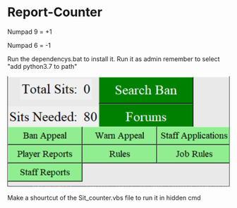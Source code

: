 # Report-Counter

Numpad 9 = +1

Numpad 6 = -1

Run the dependencys.bat to install it.
Run it as admin
remember to select "add python3.7 to path"

![alt text](https://github.com/connorhess/Report-Counter/blob/master/Capture.PNG)

Make a shourtcut of the Sit_counter.vbs file to run it in hidden cmd
